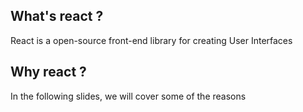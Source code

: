 ## What's react ?

React is a open-source front-end library for creating User Interfaces

## Why react ?
In the following slides, we will cover some of the reasons
